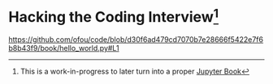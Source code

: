 Hacking the Coding Interview[^1]
============================

https://github.com/ofou/code/blob/d30f6ad479cd7070b7e28666f5422e7f6b8b43f9/book/hello_world.py#L1

[^1]: This is a work-in-progress to later turn into a proper [Jupyter Book](https://jupyterbook.org/en/stable/intro.html)
